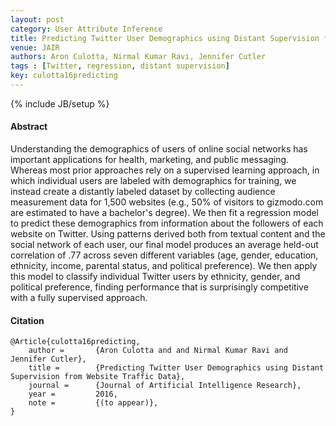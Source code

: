 ```yaml
---
layout: post
category: User Attribute Inference
title: Predicting Twitter User Demographics using Distant Supervision from Website Traffic Data
venue: JAIR
authors: Aron Culotta, Nirmal Kumar Ravi, Jennifer Cutler
tags : [Twitter, regression, distant supervision]
key: culotta16predicting
---
```

{% include JB/setup %}
#### Abstract

Understanding the demographics of users of online social networks has
important applications for health, marketing, and public messaging. Whereas
most prior approaches rely on a supervised learning approach, in which
individual users are labeled with demographics for training, we instead create
a distantly labeled dataset by collecting audience measurement data for 1,500
websites (e.g., 50% of visitors to gizmodo.com are estimated to have a
bachelor's degree). We then fit a regression model to predict these
demographics from information about the followers of each website on
Twitter. Using patterns derived both from textual content and the social
network of each user, our final model produces an average held-out correlation
of .77 across seven different variables (age, gender, education, ethnicity,
income, parental status, and political preference). We then apply this model
to classify individual Twitter users by ethnicity, gender, and political
preference, finding performance that is surprisingly competitive with a fully
supervised approach.

#### Citation

	@Article{culotta16predicting,
		author =       {Aron Culotta and and Nirmal Kumar Ravi and Jennifer Cutler},
		title =        {Predicting Twitter User Demographics using Distant Supervision from Website Traffic Data},
		journal =      {Journal of Artificial Intelligence Research},
		year =         2016,
		note =         {(to appear)},
	}
